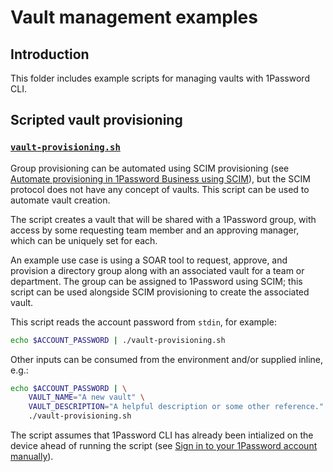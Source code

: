 # Vault management examples

## Introduction

This folder includes example scripts for managing vaults with 1Password CLI.

## Scripted vault provisioning

### [`vault-provisioning.sh`](./vault-provisioning.sh)

Group provisioning can be automated using SCIM provisioning (see [Automate provisioning in 1Password Business using SCIM](https://support.1password.com/scim/)), but the SCIM protocol does not have any concept of vaults. This script can be used to automate vault creation.

The script creates a vault that will be shared with a 1Password group, with access by some requesting team member and an approving manager, which can be uniquely set for each.

An example use case is using a SOAR tool to request, approve, and provision a directory group along with an associated vault for a team or department. The group can be assigned to 1Password using SCIM; this script can be used alongside SCIM provisioning to create the associated vault.

This script reads the account password from `stdin`, for example:

```sh
echo $ACCOUNT_PASSWORD | ./vault-provisioning.sh
```

Other inputs can be consumed from the environment and/or supplied inline, e.g.:

```sh
echo $ACCOUNT_PASSWORD | \
    VAULT_NAME="A new vault" \
    VAULT_DESCRIPTION="A helpful description or some other reference." \
    ./vault-provisioning.sh
```

The script assumes that 1Password CLI has already been intialized on the device ahead of running the script (see [Sign in to your 1Password account manually](https://developer.1password.com/docs/cli/sign-in-manually#add-an-account)).
